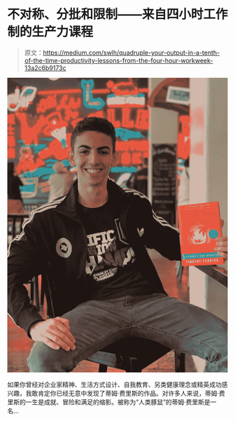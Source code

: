 # 不对称、分批和限制——来自四小时工作制的生产力课程

> 原文：<https://medium.com/swlh/quadruple-your-output-in-a-tenth-of-the-time-productivity-lessons-from-the-four-hour-workweek-13a2c6b9173c>

![](img/04489e75a71a92848a50a6987f66a942.png)

如果你曾经对企业家精神、生活方式设计、自我教育、另类健康理念或精英成功感兴趣，我敢肯定你已经无意中发现了蒂姆·费里斯的作品。对许多人来说，蒂姆·费里斯的一生是成就、冒险和满足的缩影。被称为“人类豚鼠”的蒂姆·费里斯是一名…